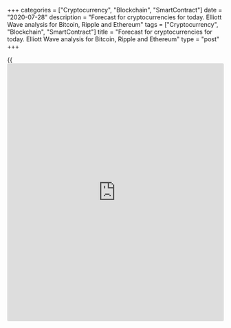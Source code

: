 +++
categories = ["Cryptocurrency", "Blockchain", "SmartContract"]
date = "2020-07-28"
description = "Forecast for cryptocurrencies for today. Elliott Wave analysis for Bitcoin, Ripple and Ethereum"
tags = ["Cryptocurrency", "Blockchain", "SmartContract"]
title = "Forecast for cryptocurrencies for today. Elliott Wave analysis for Bitcoin, Ripple and Ethereum"
type = "post"
+++

{{<iframe id="large-banner" src="https://www.bounty.group/#slide=19.0" width="100%" height="600" scrolling="no" style="border: 0px solid rgb(216, 221, 230); border-radius: 3px;">}}

July 28, 2020

July 28, 2020

Forecast for cryptocurrencies Bitcoin, Ripple and EthereumRoman Onegin

##  **Forecast for BTCUSD, ETHUSD, XRPUSD for today**

### Elliott wave analysis for [BTCUSD][1]

###

###  **![LiteForex: Forecast for cryptocurrencies for today. Elliott
Wave analysis for Bitcoin, Ripple and Ethereum][2]**

An ascending impulse wave A continues forming. The structure of its
ultimate segment is shown in the chart.  A sideways corrective wave [4]
formed as a contracting horizontal triangle (a)-(b)-(c)-(d)-(e). Then
the market started moving upwards, forming a bullish impulse wave [5].
Impulse (3) and a small correction (4) may finish in the nearest future.
Then wave (5) may complete the ascending trend at around 12,200.00.

* * *

### Elliott wave analysis for [XRPUSD][3]

###

 **![LiteForex: Forecast for cryptocurrencies for today. Elliott Wave
analysis for Bitcoin, Ripple and Ethereum][4]**

Once a descending double zigzag W-X-Y formed, the pair started growing
in a new impulse wave. The ascending impulse 1 was completed, as well as
its corrective wave 2, formed as a bearish double zigzag [w]-[x]-[y].
An impulse wave 3 is forming now. It consists of sub-waves
[1]-[2]-[3]-[4]-[5]. Four out of its 5 parts look completed, so the
price is expected to rise in wave [5] to 0.250 in the nearest future.

* * *

### Elliott wave analysis for [ETHUSD][5]

###  **![LiteForex: Forecast for cryptocurrencies for today. Elliott
Wave analysis for Bitcoin, Ripple and Ethereum][6]**

A big impulse wave A is developing at the moment. Inside it, there
formed a long sideways corrective wave [4] in the form of a triple three
pattern. We are currently in a bullish impulse [5]. The first three
parts of this impulse look fully completed. So, in the nearest time the
market is expected to rise in the final wave (5) to a level of 360.00
after a slight decline in correction (4).

* * *

P.S. Did you like my article? Share it in social networks: it will be
the best “thank you" :)

Ask me questions and comment below. I’ll be glad to answer your
questions and give necessary explanations.

 **Useful links:**

  * I recommend trying to trade with a reliable broker [here][7]. The system allows you to trade by yourself or copy successful traders from all across the globe.
  * Use my promo-code BLOG for getting deposit bonus 50% on LiteForex platform. Just enter this code in the appropriate field while [depositing][8] your trading account.
  * Telegram channel with high-quality analytics, Forex reviews, training articles, and other useful things for traders <t.me/liteforex>

![Forecast for cryptocurrencies Bitcoin, Ripple and Ethereum][9]

The content of this article reflects the author’s opinion and does not
necessarily reflect the official position of LiteForex. The material
published on this page is provided for informational purposes only and
should not be considered as the provision of investment advice for the
purposes of Directive 2004/39/EC.

Rate this article:

{{value}}

( {{count}} {{title}} )

   1. my.liteforex.com/trading/chart?symbol=BTCUSD
   2. cdn.liteforex.com/cache/uploads/blog_post/wave-analysis-crypto/28-07-2020/BTCUSDH2.png?w=30&s=5625f4fa7077654456cf2d0432f556ca
   3. my.liteforex.com/trading/chart?symbol=XRPUSD
   4. cdn.liteforex.com/cache/uploads/blog_post/wave-analysis-crypto/28-07-2020/XRPUSDH2.png?w=30&s=76bd3c2159c394248245a3daa49da7aa
   5. my.liteforex.com/trading/chart?symbol=ETHUSD
   6. cdn.liteforex.com/cache/uploads/blog_post/wave-analysis-crypto/28-07-2020/ETHUSDH2.png?w=30&s=3f0122c19f595ce1a17e2cc6ef7cb533
   7. my.liteforex.com/?category=analysts-opinions&slug=forecast-for-cryptocurrencies-[bitcoin](https://www.letsplayfx.com/blog/forex-for-bitcoin/)-ripple-and-[Ethereum](https://www.playgroundfx.com/blog/the-creator-of-ethereum/)-2020-07-28&openPopup=%2Fregistration%2Fpopup&utm_source=blog&utm_medium=article&utm_campaign=bonus
   8. my.liteforex.com/deposit/?category=analysts-opinions&slug=forecast-for-cryptocurrencies-[bitcoin](https://www.letsplayfx.com/blog/forex-for-bitcoin/)-ripple-and-[Ethereum](https://www.playgroundfx.com/blog/the-creator-of-ethereum/)-2020-07-28&promo_code=BLOG&utm_source=blog&utm_medium=article&utm_campaign=bonus
   9. cdn.liteforex.com/cache/uploads/blog_post/wave-analysis-crypto/28-07-2020/[BTC](https://www.playgroundfx.com/blog/who-is-the-creator-of-bitcoin/)-eth-xrp-28-07-2020-wave-analysis.jpg?q=75&w=1000&s=08f849f4a6370c7aead5c6ba2b4ed06e
